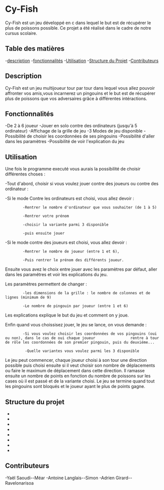 # Cy-Fish

Cy-Fish est un jeu développé en c dans lequel le but est de récupérer le plus de poissons possible. Ce projet a été réalisé dans le cadre de notre cursus scolaire.

 

## Table des matières

 
-[description](#description)
-[fonctionnalités](#fonctionnalités)
-[Utilisation](#utilisation)
-[Structure du Projet](#structure-du-projet)
-[Contributeurs](#contributeurs)


## Description


Cy-Fish est un jeu multijoueur tour par tour dans lequel vous allez pouvoir affronter vos amis,vous incarnerez un pingouins et le but est de récupérer plus de poissons que vos adversaires grâce à différentes intéractions.


## Fonctionnalités


-De 2 à 6 joueur
-Jouer en solo contre des ordinateurs (jusqu'à 5 ordinateur)
-Affichage de la grille de jeu
-3 Modes de jeu disponible
-Possibilité de choisir les coordonnées de ses pingouins
-Possibilité d'aller dans les paramètres
-Possibilité de voir l'explication du jeu


## Utilisation


Une fois le programme executé vous aurais la possibilité de choisir différentes choses :

-Tout d'abord, choisir si vous voulez jouer contre des joueurs ou contre des ordinateur :

-Si le mode Contre les ordinateurs est choisi, vous allez devoir :

            -Rentrer le nombre d'ordinateur que vous souhaiter (de 1 à 5)
            
            -Rentrer votre prénom
            
            -choisir la variante parmi 3 disponible
            
            -puis ensuite jouer

-Si le mode contre des  joueurs est choisi, vous allez devoir :

            -Rentrer le nombre de joueur (entre 1 et 6), 
            
            -Puis rentrer le prénom des différents joueur. 
            
Ensuite vous avez le choix entre jouer avec les paramètres par défaut, aller dans les paramétres et voir les explications du jeu.

Les paramètres permettent de changer  :

            -les dimensions de la grille : le nombre de colonnes et de lignes (minimum de 9)
            
            -Le nombre de pingouin par joueur (entre 1 et 6)
            
Les explications explique le but du jeu et comment on y joue. 

Enfin quand vous choissisez jouer, le jeu se lance, on vous demande :

            -Si vous voulez choisir les coordonnées de vos pingouins (oui ou non), dans le cas de oui chaque joueur                rentre à tour de rôle les coordonnées de son premier pingouin, puis du deuxiéme...
            
             -Quelle variantes vous voulez parmi les 3 disponible

Le jeu peut commencer, chaque joueur choisi à son tour une direction possible puis choisi ensuite si il veut choisir son nombre de déplacements ou faire le maximum de déplacement dans cette direction. Il ramasse ensuite un nombre de points en fonction du nombre de poissons sur les cases où il est passé et de la  variante choisi. 
Le jeu se termine quand tout les pingouins sont bloqués et le joueur ayant le plus de points gagne.



## Structure du projet


-
-
-
-
-
-
-
-


## Contributeurs


-Yaël Saoudi--Méar
-Antoine Langlais--Simon
-Adrien Girard--Ravelonarisoa
